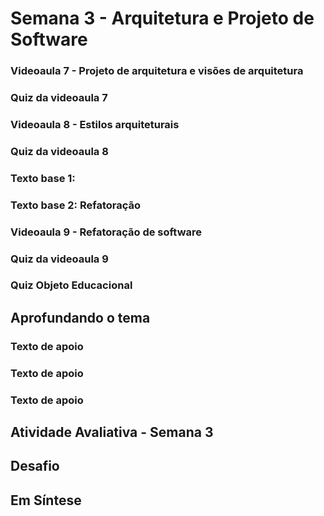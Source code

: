 # Semana 3 - Arquitetura e Projeto de Software

### Videoaula 7 - Projeto de arquitetura e visões de arquitetura

### Quiz da videoaula 7

### Videoaula 8 - Estilos arquiteturais

### Quiz da videoaula 8

### Texto base 1:

### Texto base 2: Refatoração

### Videoaula 9 - Refatoração de software

### Quiz da videoaula 9

### Quiz Objeto Educacional


## Aprofundando o tema
### Texto de apoio
### Texto de apoio
### Texto de apoio

## Atividade Avaliativa - Semana 3

## Desafio

## Em Síntese